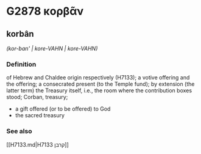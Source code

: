 # G2878 κορβᾶν

## korbân

_(kor-ban' | kore-VAHN | kore-VAHN)_

### Definition

of Hebrew and Chaldee origin respectively (H7133); a votive offering and the offering; a consecrated present (to the Temple fund); by extension (the latter term) the Treasury itself, i.e., the room where the contribution boxes stood; Corban, treasury; 

- a gift offered (or to be offered) to God
- the sacred treasury

### See also

[[H7133.md|H7133 קרבן]]
